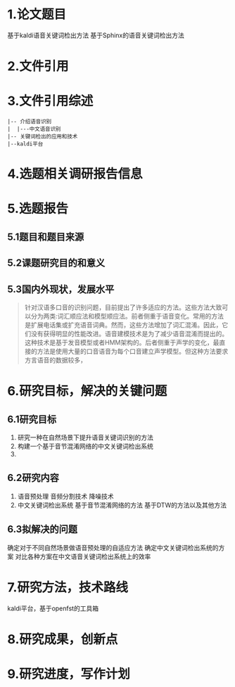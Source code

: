 # 1.论文题目
基于kaldi语音关键词检出方法
基于Sphinx的语音关键词检出方法
# 2.文件引用
# 3.文件引用综述
```
|-- 介绍语音识别
|  |---中文语音识别
|-- 关键词检出的应用和技术
|--kaldi平台
```
# 4.选题相关调研报告信息
# 5.选题报告
## 5.1题目和题目来源
## 5.2课题研究目的和意义
## 5.3国内外现状，发展水平
> 针对汉语多口音的识别问题，目前提出了许多适应的方法。这些方法大致可以分为两类:词汇顺应法和模型顺应法。前者侧重于语音变化。常用的方法是扩展电话集或扩充语音词典。然而，这些方法增加了词汇混淆。因此，它们没有获得明显的性能改进。语音建模技术是为了减少语音混淆而提出的。这种技术是基于发音模型或者HMM架构的。后者侧重于声学的变化，最直接的方法是使用大量的口音语音为每个口音建立声学模型。但这种方法要求方言语音的数据较多，

# 6.研究目标，解决的关键问题
## 6.1研究目标
1. 研究一种在自然场景下提升语音关键词识别的方法
2. 构建一个基于音节混淆网络的中文关键词检出系统
3. 
## 6.2研究内容
1. 语音预处理
 音频分割技术 降噪技术
2. 中文关键词检出系统
 基于音节混淆网络的方法 基于DTW的方法以及其他方法
## 6.3拟解决的问题
确定对于不同自然场景做语音预处理的自适应方法
确定中文关键词检出系统的方案
对比各种方案在中文语音关键词检出系统上的效率
# 7.研究方法，技术路线
kaldi平台，基于openfst的工具箱
# 8.研究成果，创新点
# 9.研究进度，写作计划
